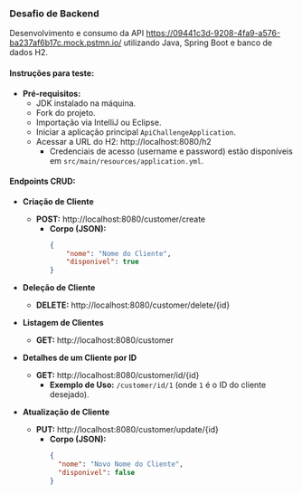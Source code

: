 ### Desafio de Backend

Desenvolvimento e consumo da API https://09441c3d-9208-4fa9-a576-ba237af6b17c.mock.pstmn.io/ utilizando Java, Spring Boot e banco de dados H2.

#### Instruções para teste:

- **Pré-requisitos:**
  - JDK instalado na máquina.
  - Fork do projeto.
  - Importação via IntelliJ ou Eclipse.
  - Iniciar a aplicação principal `ApiChallengeApplication`.
  - Acessar a URL do H2: http://localhost:8080/h2
    - Credenciais de acesso (username e password) estão disponíveis em `src/main/resources/application.yml`.

#### Endpoints CRUD:

- **Criação de Cliente**
  - **POST:** http://localhost:8080/customer/create
    - **Corpo (JSON):**
      ```json
      {
          "nome": "Nome do Cliente",
          "disponivel": true
      }
      ```

- **Deleção de Cliente**
  - **DELETE:** http://localhost:8080/customer/delete/{id}

- **Listagem de Clientes**
  - **GET:** http://localhost:8080/customer

- **Detalhes de um Cliente por ID**
  - **GET:** http://localhost:8080/customer/id/{id}
    - **Exemplo de Uso:** `/customer/id/1` (onde `1` é o ID do cliente desejado).

- **Atualização de Cliente**
  - **PUT:** http://localhost:8080/customer/update/{id}
    - **Corpo (JSON):**
      ```json
      {
        "nome": "Novo Nome do Cliente",
        "disponivel": false
      }
      ```
